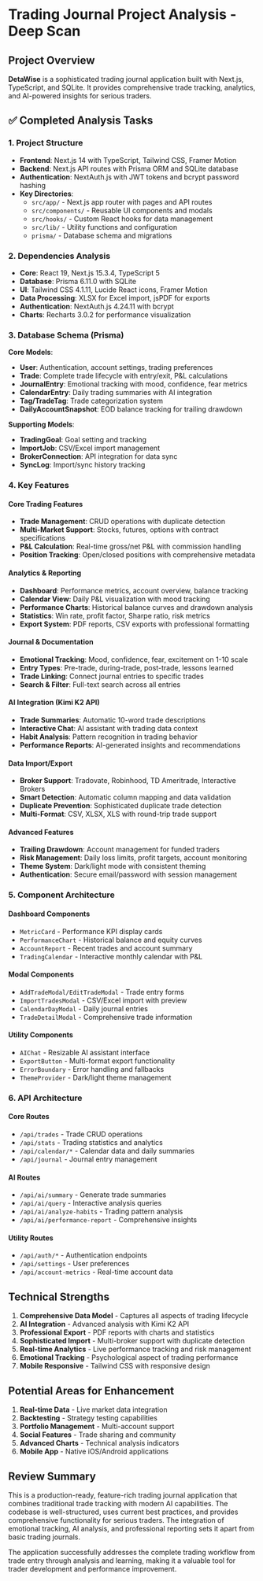 # Trading Journal Project Analysis - Deep Scan

## Project Overview
**DetaWise** is a sophisticated trading journal application built with Next.js, TypeScript, and SQLite. It provides comprehensive trade tracking, analytics, and AI-powered insights for serious traders.

## ✅ Completed Analysis Tasks

### 1. Project Structure
- **Frontend**: Next.js 14 with TypeScript, Tailwind CSS, Framer Motion
- **Backend**: Next.js API routes with Prisma ORM and SQLite database
- **Authentication**: NextAuth.js with JWT tokens and bcrypt password hashing
- **Key Directories**:
  - `src/app/` - Next.js app router with pages and API routes
  - `src/components/` - Reusable UI components and modals
  - `src/hooks/` - Custom React hooks for data management
  - `src/lib/` - Utility functions and configuration
  - `prisma/` - Database schema and migrations

### 2. Dependencies Analysis
- **Core**: React 19, Next.js 15.3.4, TypeScript 5
- **Database**: Prisma 6.11.0 with SQLite
- **UI**: Tailwind CSS 4.1.11, Lucide React icons, Framer Motion
- **Data Processing**: XLSX for Excel import, jsPDF for exports
- **Authentication**: NextAuth.js 4.24.11 with bcrypt
- **Charts**: Recharts 3.0.2 for performance visualization

### 3. Database Schema (Prisma)
**Core Models**:
- **User**: Authentication, account settings, trading preferences
- **Trade**: Complete trade lifecycle with entry/exit, P&L calculations
- **JournalEntry**: Emotional tracking with mood, confidence, fear metrics
- **CalendarEntry**: Daily trading summaries with AI integration
- **Tag/TradeTag**: Trade categorization system
- **DailyAccountSnapshot**: EOD balance tracking for trailing drawdown

**Supporting Models**:
- **TradingGoal**: Goal setting and tracking
- **ImportJob**: CSV/Excel import management
- **BrokerConnection**: API integration for data sync
- **SyncLog**: Import/sync history tracking

### 4. Key Features

#### Core Trading Features
- **Trade Management**: CRUD operations with duplicate detection
- **Multi-Market Support**: Stocks, futures, options with contract specifications
- **P&L Calculation**: Real-time gross/net P&L with commission handling
- **Position Tracking**: Open/closed positions with comprehensive metadata

#### Analytics & Reporting
- **Dashboard**: Performance metrics, account overview, balance tracking
- **Calendar View**: Daily P&L visualization with mood tracking
- **Performance Charts**: Historical balance curves and drawdown analysis
- **Statistics**: Win rate, profit factor, Sharpe ratio, risk metrics
- **Export System**: PDF reports, CSV exports with professional formatting

#### Journal & Documentation
- **Emotional Tracking**: Mood, confidence, fear, excitement on 1-10 scale
- **Entry Types**: Pre-trade, during-trade, post-trade, lessons learned
- **Trade Linking**: Connect journal entries to specific trades
- **Search & Filter**: Full-text search across all entries

#### AI Integration (Kimi K2 API)
- **Trade Summaries**: Automatic 10-word trade descriptions
- **Interactive Chat**: AI assistant with trading data context
- **Habit Analysis**: Pattern recognition in trading behavior
- **Performance Reports**: AI-generated insights and recommendations

#### Data Import/Export
- **Broker Support**: Tradovate, Robinhood, TD Ameritrade, Interactive Brokers
- **Smart Detection**: Automatic column mapping and data validation
- **Duplicate Prevention**: Sophisticated duplicate trade detection
- **Multi-Format**: CSV, XLSX, XLS with round-trip trade support

#### Advanced Features
- **Trailing Drawdown**: Account management for funded traders
- **Risk Management**: Daily loss limits, profit targets, account monitoring
- **Theme System**: Dark/light mode with consistent theming
- **Authentication**: Secure email/password with session management

### 5. Component Architecture

#### Dashboard Components
- `MetricCard` - Performance KPI display cards
- `PerformanceChart` - Historical balance and equity curves
- `AccountReport` - Recent trades and account summary
- `TradingCalendar` - Interactive monthly calendar with P&L

#### Modal Components
- `AddTradeModal/EditTradeModal` - Trade entry forms
- `ImportTradesModal` - CSV/Excel import with preview
- `CalendarDayModal` - Daily journal entries
- `TradeDetailModal` - Comprehensive trade information

#### Utility Components
- `AIChat` - Resizable AI assistant interface
- `ExportButton` - Multi-format export functionality
- `ErrorBoundary` - Error handling and fallbacks
- `ThemeProvider` - Dark/light theme management

### 6. API Architecture

#### Core Routes
- `/api/trades` - Trade CRUD operations
- `/api/stats` - Trading statistics and analytics
- `/api/calendar/*` - Calendar data and daily summaries
- `/api/journal` - Journal entry management

#### AI Routes
- `/api/ai/summary` - Generate trade summaries
- `/api/ai/query` - Interactive analysis queries
- `/api/ai/analyze-habits` - Trading pattern analysis
- `/api/ai/performance-report` - Comprehensive insights

#### Utility Routes
- `/api/auth/*` - Authentication endpoints
- `/api/settings` - User preferences
- `/api/account-metrics` - Real-time account data

## Technical Strengths
1. **Comprehensive Data Model** - Captures all aspects of trading lifecycle
2. **AI Integration** - Advanced analysis with Kimi K2 API
3. **Professional Export** - PDF reports with charts and statistics
4. **Sophisticated Import** - Multi-broker support with duplicate detection
5. **Real-time Analytics** - Live performance tracking and risk management
6. **Emotional Tracking** - Psychological aspect of trading performance
7. **Mobile Responsive** - Tailwind CSS with responsive design

## Potential Areas for Enhancement
1. **Real-time Data** - Live market data integration
2. **Backtesting** - Strategy testing capabilities
3. **Portfolio Management** - Multi-account support
4. **Social Features** - Trade sharing and community
5. **Advanced Charts** - Technical analysis indicators
6. **Mobile App** - Native iOS/Android applications

## Review Summary
This is a production-ready, feature-rich trading journal application that combines traditional trade tracking with modern AI capabilities. The codebase is well-structured, uses current best practices, and provides comprehensive functionality for serious traders. The integration of emotional tracking, AI analysis, and professional reporting sets it apart from basic trading journals.

The application successfully addresses the complete trading workflow from trade entry through analysis and learning, making it a valuable tool for trader development and performance improvement.